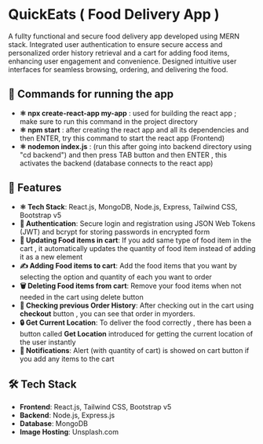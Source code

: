 # QuickEats ( Food Delivery App )

A fullty functional and secure food delivery app developed using MERN stack. Integrated user authentication to ensure secure access and personalized order history retrieval and a cart for adding food items, enhancing user
 engagement and convenience. Designed intuitive user interfaces for seamless browsing, ordering, and delivering the food.

## 🌟 Commands for running the app

- **⚛️ npx create-react-app my-app**  :
  used for building the react app ; make sure to run this command in the project directory
- **⚛️ npm start**  :
  after creating the react app and all its dependencies and then ENTER, try this command to start the react app (Frontend)
 - **⚛️ nodemon index.js**  :
  (run this after going into backend directory using "cd backend") and then press TAB button and then ENTER , this activates the backend (database connects to the react app)

## 🌟 Features

- **⚛️ Tech Stack**: React.js, MongoDB, Node.js, Express, Tailwind CSS, Bootstrap v5
- **🔐 Authentication**: Secure login and registration using JSON Web Tokens (JWT) and bcrypt for storing passwords in encrypted form
- **👥 Updating Food items in cart**: If you add same type of food item in the cart , it automatically updates the quantity of food item instead of adding it as a new element
- **✍️ Adding Food items to cart**: Add the food items that you want by selecting the option and quantity of each you want to order
- **🗑️ Deleting Food items from cart**: Remove your food items when not needed in the cart using delete button
- **💬 Checking previous Order History**: After checking out in the cart using **checkout** button , you can see that order in myorders.
- **🔒 Get Current Location**: To deliver the food correctly , there has been a button called **Get Location** introduced for getting the current location of the user instantly
- **🔔 Notifications**: Alert (with quantity of cart) is showed on cart button if you add any items to the cart 

## 🛠️ Tech Stack

- **Frontend**: React.js, Tailwind CSS, Bootstrap v5
- **Backend**: Node.js, Express.js
- **Database**: MongoDB
- **Image Hosting**: Unsplash.com
